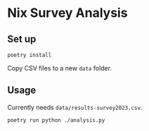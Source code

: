 # Nix Survey Analysis

## Set up

```
poetry install
```

Copy CSV files to a new `data` folder.

## Usage

Currently needs `data/results-survey2023.csv`.

```
poetry run python ./analysis.py
```
